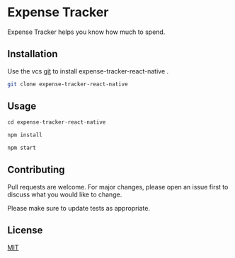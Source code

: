 # Expense Tracker

Expense Tracker helps you know how much to spend.

## Installation

Use the vcs [git](https://git.scm.com/) to install expense-tracker-react-native
.

```bash
git clone expense-tracker-react-native

```

## Usage

```javascript
cd expense-tracker-react-native

npm install

npm start
```

## Contributing
Pull requests are welcome. For major changes, please open an issue first to discuss what you would like to change.

Please make sure to update tests as appropriate.

## License
[MIT](https://choosealicense.com/licenses/mit/)
